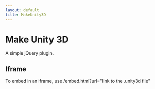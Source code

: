 ```yaml
---
layout: default
title: MakeUnity3D
---
```


# Make Unity 3D

A simple jQuery plugin.

## Iframe

To embed in an iframe, use /embed.html?url="link to the .unity3d file"
